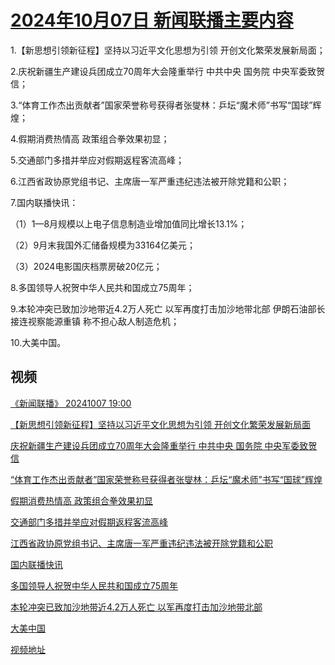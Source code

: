 # [2024年10月07日 新闻联播主要内容](https://tv.cctv.com/lm/xwlb/day/20241007.shtml)

1.【新思想引领新征程】坚持以习近平文化思想为引领 开创文化繁荣发展新局面；

2.庆祝新疆生产建设兵团成立70周年大会隆重举行 中共中央 国务院 中央军委致贺信；

3.“体育工作杰出贡献者”国家荣誉称号获得者张燮林：乒坛“魔术师”书写“国球”辉煌；

4.假期消费热情高 政策组合拳效果初显；

5.交通部门多措并举应对假期返程客流高峰；

6.江西省政协原党组书记、主席唐一军严重违纪违法被开除党籍和公职；

7.国内联播快讯：

（1）1—8月规模以上电子信息制造业增加值同比增长13.1%；

（2）9月末我国外汇储备规模为33164亿美元；

（3）2024电影国庆档票房破20亿元；

8.多国领导人祝贺中华人民共和国成立75周年；

9.本轮冲突已致加沙地带近4.2万人死亡 以军再度打击加沙地带北部 伊朗石油部长接连视察能源重镇 称不担心敌人制造危机；

10.大美中国。

## 视频

[《新闻联播》 20241007 19:00](https://tv.cctv.com/2024/10/07/VIDEUIb58MdKkjW1G5veYYSu241007.shtml)

[【新思想引领新征程】坚持以习近平文化思想为引领 开创文化繁荣发展新局面](https://tv.cctv.com/2024/10/07/VIDEf0oRL7j6x04cnpGkZXhW241007.shtml)

[庆祝新疆生产建设兵团成立70周年大会隆重举行 中共中央 国务院 中央军委致贺信](https://tv.cctv.com/2024/10/07/VIDEDVGrhngWSlpdNqTAIVYh241007.shtml)

[“体育工作杰出贡献者”国家荣誉称号获得者张燮林：乒坛“魔术师”书写“国球”辉煌](https://tv.cctv.com/2024/10/07/VIDEnhqgqD8uT46IuT0J6rss241007.shtml)

[假期消费热情高 政策组合拳效果初显](https://tv.cctv.com/2024/10/07/VIDE5zSksBlRBguMLpSoFvRc241007.shtml)

[交通部门多措并举应对假期返程客流高峰](https://tv.cctv.com/2024/10/07/VIDEVJJvINfy5p1RLm606WWr241007.shtml)

[江西省政协原党组书记、主席唐一军严重违纪违法被开除党籍和公职](https://tv.cctv.com/2024/10/07/VIDEfGVU84BnuD6LoenoDeuB241007.shtml)

[国内联播快讯](https://tv.cctv.com/2024/10/07/VIDEmhgnYbaF6AFrneeniG9y241007.shtml)

[多国领导人祝贺中华人民共和国成立75周年](https://tv.cctv.com/2024/10/07/VIDEt0vwSYUz6LWKGQjg1lUO241007.shtml)

[本轮冲突已致加沙地带近4.2万人死亡 以军再度打击加沙地带北部](https://tv.cctv.com/2024/10/07/VIDEpH4UbAQMDoPdsb4negNh241007.shtml)

[大美中国](https://tv.cctv.com/2024/10/07/VIDED1zt33vHJNW340F2X0v6241007.shtml)

[视频地址](https://tv.cctv.com/lm/xwlb/day/20241007.shtml) 

